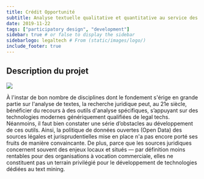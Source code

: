 ```yaml
---
title: Crédit Opportunité
subtitle: Analyse textuelle qualitative et quantitative au service des sciences juridiques
date: 2019-11-22
tags: ["participatory design", "development"]
sidebar: true # or false to display the sidebar
sidebarlogo: legaltech # From (static/images/logo/)
include_footer: true
---
```

## Description du projet 

![](/img/legaltech_logo.png)

À l'instar de bon nombre de disciplines dont le fondement s'érige en grande partie sur l'analyse de textes, la recherche juridique peut, au 21e siècle, bénéficier du recours à des outils d'analyse spécifiques, s’appuyant sur des technologies modernes génériquement qualifiées de legal techs. Néanmoins, il faut bien constater une série d’obstacles au développement de ces outils. Ainsi, la politique de données ouvertes (Open Data) des sources légales et jurisprudentielles mise en place n'a pas encore porté ses fruits de manière convaincante. De plus, parce que les sources juridiques concernent souvent des enjeux locaux et situés — par définition moins rentables pour des organisations à vocation commerciale, elles ne constituent pas un terrain privilégié pour le développement de technologies dédiées au text mining.

